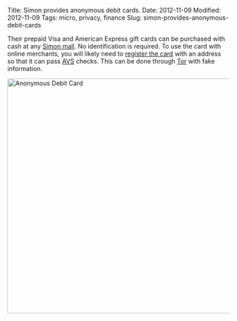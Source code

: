 Title: Simon provides anonymous debit cards.
Date: 2012-11-09
Modified: 2012-11-09
Tags: micro, privacy, finance
Slug: simon-provides-anonymous-debit-cards

Their prepaid Visa and American Express gift cards can be purchased with cash at any [Simon mall](https://www.simon.com/mall). No identification is required. To use the card with online merchants, you will likely need to [register the card](https://www.simon.com/giftcard/) with an address so that it can pass [AVS](https://en.wikipedia.org/wiki/Address_Verification_System) checks. This can be done through [Tor](https://www.torproject.org/) with fake information.

<a href="http://www.flickr.com/photos/pigmonkey/8170700003/" title="Anonymous Debit Card by Pig Monkey, on Flickr"><img src="https://farm9.staticflickr.com/8209/8170700003_4c97dfbaa0_c.jpg" width="800" height="534" alt="Anonymous Debit Card"></a>
